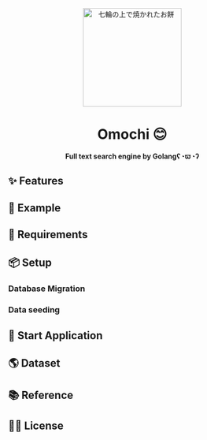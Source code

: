 <div align="center">
    <img height=200 src="https://user-images.githubusercontent.com/57289763/177349765-887dd049-f5cf-440f-9a57-e04161019759.png" alt="七輪の上で焼かれたお餅">
</div>


<h1 align="center">Omochi 😊</h1>

<p align="center"><strong>Full text search engine by Golangʕ◔ϖ◔ʔ</strong></p>

## ✨ Features

## 🤩 Example

## 📍 Requirements

## 📦 Setup

### Database Migration

### Data seeding

## 🏇 Start Application

## 🌎 Dataset

## 📚 Reference

## 🧑‍💻 License

